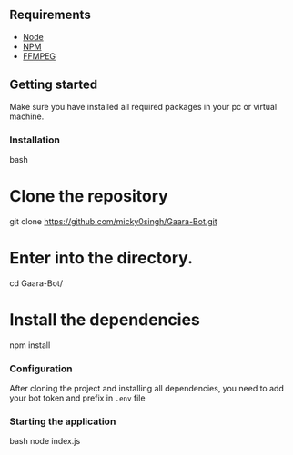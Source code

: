 ## Requirements

- [Node](https://nodejs.org/en/)
- [NPM](https://www.npmjs.com/)
- [FFMPEG](https://www.ffmpeg.org/)

## Getting started

Make sure you have installed all required packages in your pc or virtual machine.

### Installation
bash
# Clone the repository
git clone https://github.com/micky0singh/Gaara-Bot.git

# Enter into the directory.
cd Gaara-Bot/

# Install the dependencies
npm install
### Configuration

After cloning the project and installing all dependencies, you need to add your bot token and prefix in `.env` file

### Starting the application
bash
node index.js
